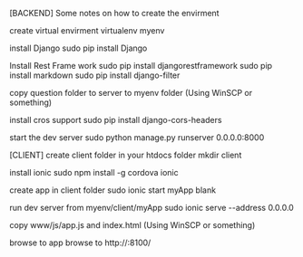 [BACKEND]
Some notes on how to create the envirment

create virtual
	envirment virtualenv myenv
	
install Django
	 sudo pip install Django
	 
Install Rest Frame work
	sudo pip install djangorestframework
	sudo pip install markdown
	sudo pip install django-filter
	
copy question folder to server to myenv folder (Using WinSCP or something)

install cros support
	sudo pip install django-cors-headers
	
start the dev server
	sudo python manage.py runserver 0.0.0.0:8000
	
	
[CLIENT]
create client folder in your htdocs folder
	mkdir client
	
install ionic
	sudo npm install -g cordova ionic
	
create app in client folder
	sudo ionic start myApp blank

run dev server from myenv/client/myApp
	sudo ionic serve --address 0.0.0.0

copy www/js/app.js and index.html (Using WinSCP or something)
	
browse to app
	browse to http://<serverip>:8100/